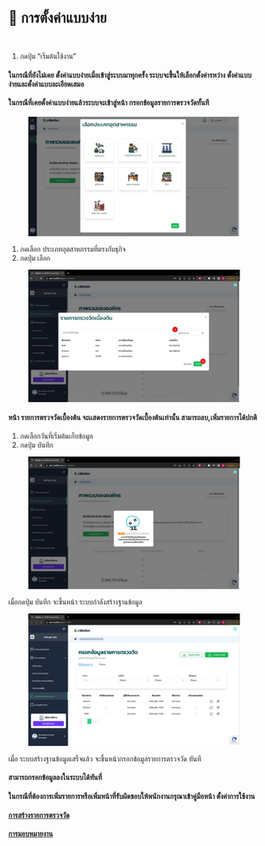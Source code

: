 # 🔸 การตั้งค่าแบบง่าย

<figure><img src="https://lh3.googleusercontent.com/MTUBpNroV6WHIl7RxG_weT7A1N5KxAFTdityOgup5_GNm58s2NqG2sjmsly6q7miQJ-yNDmlhPDdF-LWzFav6LN_zBTciVpwzXtuwD_6uIwaCYvVN37CZvBq0Kw2IdpN5myxX94oV2R6aDrXdh71eC5fwQ=s2048" alt=""><figcaption></figcaption></figure>

1. กดปุ่ม “เริ่มต้นใช้งาน”

#### ในกรณีที่ยังไม่เคย ตั้งค่าแบบง่ายเมื่อเข้าสู่ระบบมาทุกครั้ง ระบบจะขึ้นให้เลือกตั้งค่ารหว่าง ตั้งค่าแบบง่ายและตั้งค่าแบบละเอียดเสมอ&#x20;

#### ในกรณีที่เคยตั้งค่าแบบง่ายแล้วระบบจะเข้าสู่หน้า กรอกข้อมูลรายการตรวจวัดทั้นที

<figure><img src="../../.gitbook/assets/image.png" alt=""><figcaption></figcaption></figure>

1. กดเลือก ประเภทอุตสาหกรรมที่ตรงกับธุกิจ&#x20;
2. กดปุ่ม เลือก



<figure><img src="../../.gitbook/assets/image (94).png" alt=""><figcaption></figcaption></figure>

#### หน้า รายการตรวจวัดเบื้องต้น จะเเสดงรายการตรวจวัดเบื้องต้นเท่านั้น สามารถลบ,เพิ่มรายการได้ปกติ

1. กดเลือกวันที่เริ่มต้นเก็บข้อมูล
2. กดปุ่ม บันทึก



<figure><img src="../../.gitbook/assets/image (46).png" alt=""><figcaption></figcaption></figure>

เมื่อกดปุ่ม บันทึก จะขึ้นหน้า ระบบกำลังสร้างฐานข้อมูล



<figure><img src="../../.gitbook/assets/image (129).png" alt=""><figcaption></figcaption></figure>

เมื่อ ระบบสร้างฐานข้อมูลเสร็จแล้ว จะขึ้นหน้ากรอกข้อมูลรายการตรวจวัด ทันที

#### สามารถกรอกข้อมูลลงในระบบได้ทันที่&#x20;

#### ในกรณีที่ต้องการเพิ่มรายการหรือเพิ่มหน้าที่รับผิดชอบให้พนักงานกรุณาเข้าคู่มือหน้า ตั้งค่าการใช้งาน

#### [การสร้างรายการตรวจวัด](easy.md#undefined-5)

#### [การมอบหมายงาน](easy.md#undefined-6)
